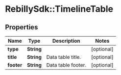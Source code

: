 # RebillySdk::TimelineTable

## Properties
Name | Type | Description | Notes
------------ | ------------- | ------------- | -------------
**type** | **String** |  | [optional] 
**title** | **String** | Data table title. | [optional] 
**footer** | **String** | Data table footer. | [optional] 

